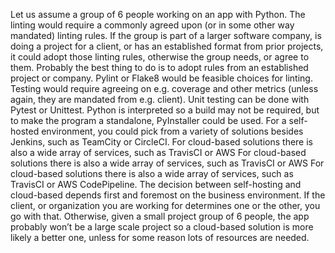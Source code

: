Let us assume a group of 6 people working on an app with Python. The linting would require a commonly agreed upon (or in some other way mandated) linting rules. If the group is part of a larger software company, is doing a project for a client, or has an established format from prior projects, it could adopt those linting rules, otherwise the group needs, or agree to them. Probably the best thing to do is to adopt rules from an established project or company. Pylint or Flake8 would be feasible choices for linting.
Testing would require agreeing on e.g. coverage and other metrics (unless again, they are mandated from e.g. client). Unit testing can be done with Pytest or Unittest. Python is interpreted so a build may not be required, but to make the program a standalone, PyInstaller could be used.
For a self-hosted environment, you could pick from a variety of solutions besides Jenkins, such as TeamCity or CircleCI. For cloud-based solutions there is also a wide array of services, such as TravisCI or AWS For cloud-based solutions there is also a wide array of services, such as TravisCI or AWS For cloud-based solutions there is also a wide array of services, such as TravisCI or AWS CodePipeline.
The decision between self-hosting and cloud-based depends first and foremost on the business environment. If the client, or organization you are working for determines one or the other, you go with that. Otherwise, given a small project group of 6 people, the app probably won’t be a large scale project so a cloud-based solution is more likely a better one, unless for some reason lots of resources are needed.